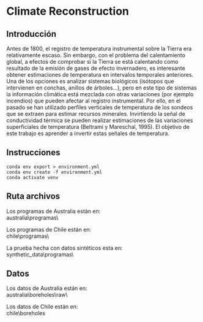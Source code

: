 # Climate Reconstruction


## Introducción

<div class="text-justify">Antes de 1800, el registro de temperatura instrumental sobre la Tierra era relativamente escaso. Sin embargo, con el problema del calentamiento global, a efectos de comprobar si la Tierra se está calentando como resultado de la emisión de gases de efecto invernadero, es interesante obtener estimaciones de temperatura en intervalos temporales anteriores. Una de los opciones es analizar sistemas biológicos (isótopos que intervienen en conchas, anillos de árboles...), pero en este tipo de sistemas la información climática está mezclada con otras variaciones (por ejemplo incendios) que pueden afectar al registro instrumental. Por ello, en el pasado se han utilizado perfiles verticales de temperatura de los sondeos que se extraen para estimar recursos minerales. Invirtiendo la señal de conductividad térmica se pueden realizar estimaciones de las variaciones superficiales de temperatura (Beltrami y Mareschal, 1995). El objetivo de este trabajo es aprender a invertir estas señales de temperatura.</div>


## Instrucciones



```
conda env export > environment.yml
conda env create -f environment.yml
conda activate venv
```

## Ruta archivos

Los programas de Australia están en:   
australia\programas\  

Los programas de Chile están en:   
chile\programas\   

La prueba hecha con datos sintéticos esta en:  
synthetic_data\programas\

## Datos
Los datos de Australia están en:   
australia\boreholes\raw\  
  
Los datos de Chile están en:   
chile\boreholes
